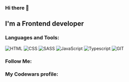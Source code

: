 ### Hi there 👋

## I'm a Frontend developer

### Languages and Tools:

![HTML](https://img.shields.io/badge/-HTML-090909?style=for-the-badge&logo=html5&logoColor=CC0000)
![CSS](https://img.shields.io/badge/-CSS-090909?style=for-the-badge&logo=css3&logoColor=097CDB)
![SASS](https://img.shields.io/badge/-SASS-090909?style=for-the-badge&logo=SASS&logoColor=B4068E)
![JavaScript](https://img.shields.io/badge/-JavaScript-090909?style=for-the-badge&logo=JavaScript&logoColor=F8C52C)
![Typescript](https://img.shields.io/badge/-typescript-090909?style=for-the-badge&logo=typescript&logoColor=097CDB)
![GIT](https://img.shields.io/badge/-GIT-090909?style=for-the-badge&logo=GIT&logoColor=CC0000)



### Follow Me:

### My Codewars profile:





<!--
**DmitriiPavlyuchenko/DmitriiPavlyuchenko** is a ✨ _special_ ✨ repository because its `README.md` (this file) appears on your GitHub profile.

Here are some ideas to get you started:

- 🔭 I’m currently working on ...
- 🌱 I’m currently learning ...
- 👯 I’m looking to collaborate on ...
- 🤔 I’m looking for help with ...
- 💬 Ask me about ...
- 📫 How to reach me: ...
- 😄 Pronouns: ...
- ⚡ Fun fact: ...
-->
